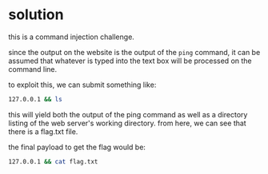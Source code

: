 solution
========

this is a command injection challenge.

since the output on the website is the output of the `ping` command, it can be assumed that whatever is typed into the text box will be processed on the command line. 

to exploit this, we can submit something like:
```bash 
127.0.0.1 && ls
```

this will yield both the output of the ping command as well as a directory listing of the web server's working directory. from here, we can see that there is a flag.txt file.

the final payload to get the flag would be:

```bash
127.0.0.1 && cat flag.txt
```
